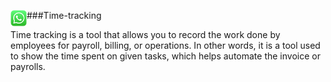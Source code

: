 <img align="left" title="Karam Alhamoud | Whatsapp" width="26px" src="https://github.com/karamalhamoud/karamalhamoud/raw/main/wa.png" /> ###Time-tracking


Time tracking is a tool that allows you to record the work done by employees for payroll, billing, or operations. In other words, it is a tool used to show the time spent on given tasks, which helps automate the invoice or payrolls.
